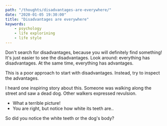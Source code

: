 ```yaml
---
path: "/thoughts/disadvantages-are-everywhere/"
date: "2020-01-05 19:30:00"
title: "Disadvantages are everywhere"
keywords:
    - psychology
    - life explorining
    - life style
---
```


Don't search for disadvantages, because you will definitely find something! It's just easier to see the disadvantages. Look around: everything has disadvantages. At the same time, everything has advantages.

This is a poor approach to start with disadvantages. Instead, try to inspect the advantages.

I heard one inspiring story about this. Someone was walking along the street and saw a dead dog. Other walkers expressed revulsion.

- What a terrible picture!
- You are right, but notice how white its teeth are..

So did you notice the white teeth or the dog's body?
